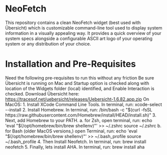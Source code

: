 # NeoFetch
This repository contains a clean NeoFetch widget (best used with Übersicht) which is customizable command-line tool used to display system information in a visually appealing way. It provides a quick overview of your system specs alongside a configurable ASCII art logo of your operating system or any distribution of your choice.

# Installation and Pre-Requisites
Need the following pre-requisites to run this without any friction
Be sure Übersicht is running on Mac and Startup option is checked along with location of the Widgets folder (local) identified, and Enable Interaction is checked.
Download Übersicht here: https://tracesof.net/uebersicht/releases/Uebersicht-1.6.82.app.zip
   On MacOS:
       1. Install XCode Command Line Tools. In terminal, run: xcode-select --install
       2. Install Homebrew. In terminal, run: /bin/bash -c "$(curl -fsSL https://raw.githubusercontent.com/Homebrew/install/HEAD/install.sh)"
       3. Next, add Homebrew to your PATH. 
           a. for Zsh, open terminal, run: 
               echo 'eval "$(/opt/homebrew/bin/brew shellenv)"' >> ~/.zshrc
               source ~/.zshrc
           b. for Bash (older MacOS versions,) open Terminal, run:
               echo 'eval "$(/opt/homebrew/bin/brew shellenv)"' >> ~/.bash_profile
               source ~/.bash_profile
       4. Then Install Neofetch. In terminal, run: brew install neofetch
       5. Finally, lets install AHA. In terminal, run: brew install aha
